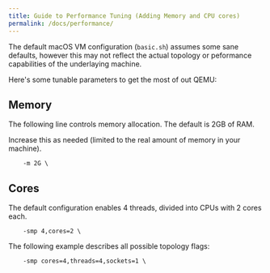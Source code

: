 ```yaml
---
title: Guide to Performance Tuning (Adding Memory and CPU cores)
permalink: /docs/performance/
--- 
```

The default macOS VM configuration (`basic.sh`) assumes some sane defaults, however this may not reflect the actual topology or peformance capabilities of the underlaying machine.

Here's some tunable parameters to get the most of out QEMU:

## Memory
The following line controls memory allocation. The default is 2GB of RAM.

Increase this as needed (limited to the real amount of memory in your machine).
```
    -m 2G \
```

## Cores
The default configuration enables 4 threads, divided into CPUs with 2 cores each.
```
    -smp 4,cores=2 \
```

The following example describes all possible topology flags:
```
    -smp cores=4,threads=4,sockets=1 \
```
